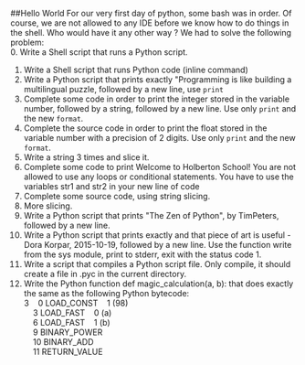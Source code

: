 ##Hello World
For our very first day of python, some bash was in order. Of course, we are not allowed to any IDE before we know how to do things in the shell. Who would have it any other way ? We had to solve the following problem:  
0. Write a Shell script that runs a Python script.  
1. Write a Shell script that runs Python code (inline command)  
2. Write a Python script that prints exactly "Programming is like building a multilingual puzzle, followed by a new line, use `print`  
3. Complete some code in order to print the integer stored in the variable number, followed by a string, followed by a new line. Use only `print` and the new `format`.
4. Complete the source code in order to print the float stored in the variable number with a precision of 2 digits. Use only `print` and the new `format`.  
5. Write a string 3 times and slice it. 
6. Complete some code to print Welcome to Holberton School! You are not allowed to use any loops or conditional statements. You have to use the variables str1 and str2 in your new line of code  
7. Complete some source code, using string slicing.  
8. More slicing.  
9. Write a Python script that prints "The Zen of Python", by TimPeters, followed by a new line.  
10. Write a Python script that prints exactly and that piece of art is useful - Dora Korpar, 2015-10-19, followed by a new line. Use the function write from the sys module, print to stderr, exit with the status code 1.  
11. Write a script that compiles a Python script file. Only compile, it should create a file in .pyc in the current directory.  
12. Write the Python function def magic_calculation(a, b): that does exactly the same as the following Python bytecode:  
  3&nbsp;&nbsp;&nbsp;&nbsp;0 LOAD_CONST&nbsp;&nbsp;&nbsp;&nbsp;1 (98)  
&nbsp;&nbsp;&nbsp;&nbsp;3 LOAD_FAST&nbsp;&nbsp;&nbsp;&nbsp;0 (a)  
&nbsp;&nbsp;&nbsp;&nbsp;6 LOAD_FAST&nbsp;&nbsp;&nbsp;&nbsp;1 (b)  
&nbsp;&nbsp;&nbsp;&nbsp;9 BINARY_POWER  
&nbsp;&nbsp;&nbsp;&nbsp;10 BINARY_ADD  
&nbsp;&nbsp;&nbsp;&nbsp;11 RETURN_VALUE  

